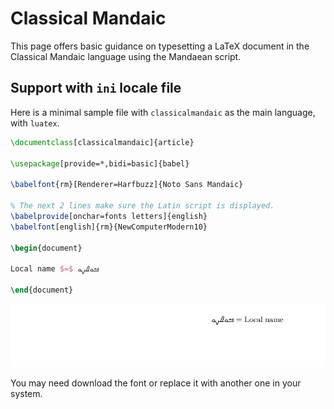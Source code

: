 # Classical Mandaic

This page offers basic guidance on typesetting a LaTeX document in the
Classical Mandaic language using the Mandaean script.

## Support with `ini` locale file

Here is a minimal sample file with `classicalmandaic` as the main language, with `luatex`.

```tex
\documentclass[classicalmandaic]{article}

\usepackage[provide=*,bidi=basic]{babel}

\babelfont{rm}[Renderer=Harfbuzz]{Noto Sans Mandaic}

% The next 2 lines make sure the Latin script is displayed.
\babelprovide[onchar=fonts letters]{english}
\babelfont[english]{rm}{NewComputerModern10}

\begin{document}

Local name $=$ ࡓࡀࡈࡍࡀ

\end{document}
```

![](../media/locale-classicalmandaic.png)

You may need download the font or replace it with another one in your
system.